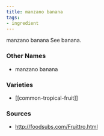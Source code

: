 ```yaml
---
title: manzano banana
tags:
- ingredient
---
```

manzano banana See banana.

### Other Names

* manzano banana

### Varieties

* [[common-tropical-fruit]]

### Sources
* http://foodsubs.com/Fruittro.html
